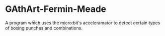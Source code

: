 # GAthArt-Fermin-Meade
A program which uses the micro:bit's acceleramator to detect certain types of boxing punches and combinations.
